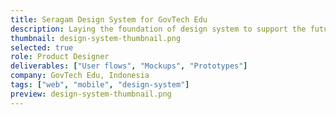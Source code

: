 ```yaml
---
title: Seragam Design System for GovTech Edu
description: Laying the foundation of design system to support the future of education in Indonesia.
thumbnail: design-system-thumbnail.png
selected: true
role: Product Designer
deliverables: ["User flows", "Mockups", "Prototypes"]
company: GovTech Edu, Indonesia
tags: ["web", "mobile", "design-system"]
preview: design-system-thumbnail.png
---
```

